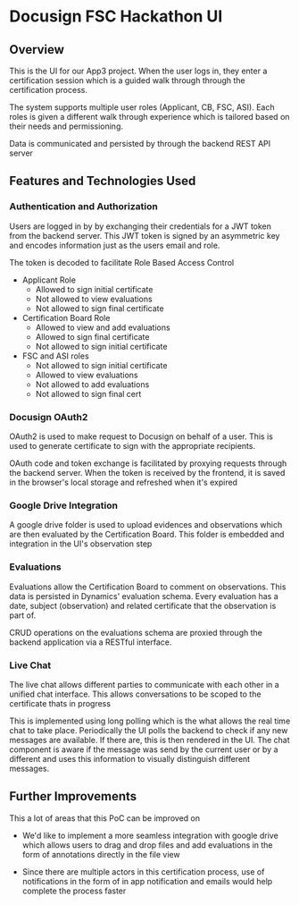 # Docusign FSC Hackathon UI

## Overview
This is the UI for our App3 project. When the user logs in, they enter a certification session which is a guided walk through through the certification process.

The system supports multiple user roles (Applicant, CB, FSC, ASI). Each roles is given a different walk through experience which is tailored based on their needs and 
permissioning.

Data is communicated and persisted by through the backend REST API server

## Features and Technologies Used

### Authentication and Authorization
Users are logged in by by exchanging their credentials for a JWT token from the backend
server. This JWT token is signed by an asymmetric key and encodes information just as the
users email and role.

The token is decoded to facilitate Role Based Access Control
  - Applicant Role
    - Allowed to sign initial certificate
    - Not allowed to view evaluations
    - Not allowed to sign final certificate
  - Certification Board Role
    - Allowed to view and add evaluations
    - Allowed to sign final certificate
    - Not allowed to sign initial certificate
  - FSC and ASI roles
    - Not allowed to sign initial certificate
    - Allowed to view evaluations
    - Not allowed to add evaluations
    - Not allowed to sign final cert

### Docusign OAuth2
OAuth2 is used to make request to Docusign on behalf of a user. This is used to generate
certificate to sign with the appropriate recipients. 

OAuth code and token exchange is facilitated by proxying requests through the backend
server. When the token is received by the frontend, it is saved in the browser's local
storage and refreshed when it's expired

### Google Drive Integration
A google drive folder is used to upload evidences and observations which are then
evaluated by the Certification Board. This folder is embedded and integration in the UI's
observation step

### Evaluations
Evaluations allow the Certification Board to comment on observations. This data is
persisted in Dynamics' evaluation schema. Every evaluation has a date, subject
(observation) and related certificate that the observation is part of.

CRUD operations on the evaluations schema are proxied through the backend application via
a RESTful interface.

### Live Chat
The live chat allows different parties to communicate with each other in a unified chat
interface. This allows conversations to be scoped to the certificate thats in progress

This is implemented using long polling which is the what allows the real time chat to 
take place. Periodically the UI polls the backend to check if any new messages are
available. If there are, this is then rendered in the UI. The chat component is aware
if the message was send by the current user or by a different and uses this information
to visually distinguish different messages.


## Further Improvements
This a lot of areas that this PoC can be improved on

 - We'd like to implement a more seamless integration with google drive which allows
 users to drag and drop files and add evaluations in the form of annotations directly in the file view
 
 - Since there are multiple actors in this certification process, use of notifications 
 in the form of in app notification and emails would help complete the process faster

